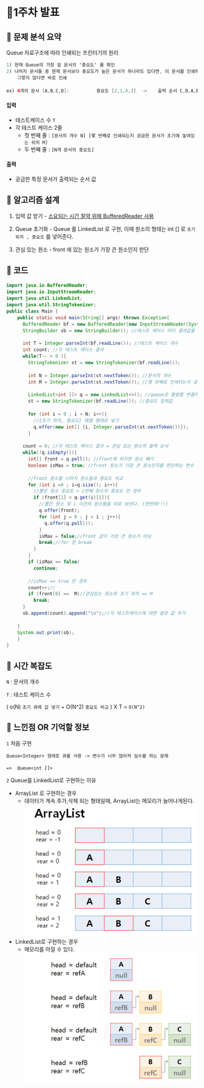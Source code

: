 # 🍒1주차 발표

## 💎 문제 분석 요약
Queue 자료구조에 따라 인쇄되는 프린터기의 원리
```java
1) 현재 Queue의 가장 앞 문서의 '중요도' 를 확인
2) 나머지 문서들 중 현재 문서보다 중요도가 높은 문서가 하나라도 있다면, 이 문서를 인쇄하지 않고 Queue의 가장 뒤에 재배치 한다. 
    그렇지 않다면 바로 인쇄

ex) 4개의 문서 [A,B,C,D]:          중요도 [2,1,4,3]  ->    출력 순서 C,D,A,B
```

#### 입력

- 테스트케이스 수 `T`
- 각 테스트 케이스 2줄
  - 첫 번째 줄 : `[문서의 개수 N] [몇 번째로 인쇄되는지 궁금한 문서가 초기에 놓여있는 위치 M]`
  - 두 번째 줄 : `[N개 문서의 중요도]`

#### 출력

- 궁금한 특정 문서가 출력되는 순서 값
## 💎 알고리즘 설계

1) 입력 값 받기 - [소요되는 시간 절약 위해 BufferedReader 사용](https://velog.io/@langoustine/Scanner-VS-BufferedReader)

2) Queue 초기화 - Queue 를 LinkedList 로 구현, 이때 원소의 형태는 int [] 로 `초기 위치 , 중요도` 를 넣어준다.

3) 관심 있는 원소 - front 에 있는 원소가 가장 큰 원소인지 판단

## 💎 코드
```java
import java.io.BufferedReader;
import java.io.InputStreamReader;
import java.util.LinkedList;
import java.util.StringTokenizer;
public class Main {
    public static void main(String[] args) throws Exception{
      BufferedReader bf = new BufferedReader(new InputStreamReader(System.in));
      StringBuilder sb = new StringBuilder(); //테스트 케이스 마다 결과값을 담기 위해
    
      int T = Integer.parseInt(bf.readLine()); //테스트 케이스 개수
      int count; //각 테스트 케이스 결과
      while(T-- > 0 ){
        StringTokenizer st = new StringTokenizer(bf.readLine());
      
        int N = Integer.parseInt(st.nextToken()); //문서의 개수
        int M = Integer.parseInt(st.nextToken()); //몇 번째로 인쇄되는지 궁금한 문서가 초기에 놓여있는 위치
    
        LinkedList<int []> q = new LinkedList<>(); //queue로 활용할 연결리스트 (LinkedList)
        st = new StringTokenizer(bf.readLine()); //중요도 입력값
    
        for (int i = 0 ; i < N; i++){
          //{초기 위치, 중요도} 배열 형태로 넣기
          q.offer(new int[] {i, Integer.parseInt(st.nextToken())});
        }
    
      count = 0; //각 테스트 케이스 결과 = 관심 있는 원소의 출력 순서
      while(!q.isEmpty()){
        int[] front = q.poll(); //front에 위치한 원소 빼기
        boolean isMax = true; //front 원소가 가장 큰 원소인지를 판단하는 변수
    
        //front 원소를 나머지 원소들과 중요도 비교
        for (int i =0 ; i<q.size(); i++){
          //뽑은 원소 중요도 < i번째 원소의 중요도 인 경우
          if (front[1] < q.get(i)[1]){
            //뽑은 원소 및 i 이전의 원소들을 뒤로 보낸다. (한번에!!!)
            q.offer(front);
            for (int j = 0 ; j < i ; j++){
              q.offer(q.poll());
            }
            isMax = false;//front 값이 가장 큰 원소가 아님
            break;//for 문 break
          }
        }
        if (isMax == false)
          continue;
    
        //isMax == true 인 경우
        count++;//
        if (front[0] ==  M)//관심있는 원소의 초기 위치 == M
          break;
      }
      sb.append(count).append("\n");//각 테스트케이스에 대한 결과 값 추가
    
    }
    System.out.print(sb);
    }
}

```
## 💎 시간 복잡도

`N` : 문서의 개수

`T` : 테스트 케이스 수

( o(N) `초기 큐에 값 넣기` + O(N^2) `중요도 비교` ) X T = `O(N^2)`

## 💎 느낀점 OR 기억할 정보

`1` 처음 구현

    Queue<Integer> 형태로 큐를 사용 -> 변수가 너무 많아져 실수를 하는 문제

    =>  Queue<int []>   


`2` Queue를 LinkedList로 구현하는 이유
- ArrayList 로 구현하는 경우
  - 데이터가 계속 추가,삭제 되는 형태일때, ArrayList는 메모리가 늘어나게된다.
  ![img.png](img.png)
- LinkedList로 구현하는 경우
  - 메모리를 아낄 수 있다.
  ![img_1.png](img_1.png)